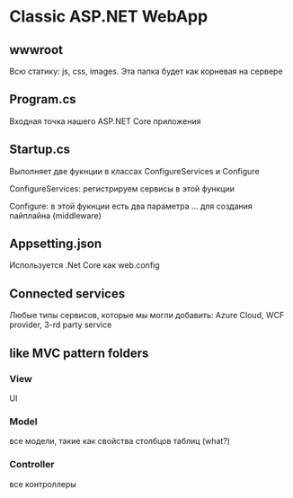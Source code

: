 # Classic ASP.NET WebApp

## wwwroot

Всю статику: js, css, images. Эта папка будет как корневая на сервере

## Program.cs

Входная точка нашего ASP.NET Core приложения

## Startup.cs

Выполняет две фукнции в классах ConfigureServices и Configure

ConfigureServices: регистрируем сервисы в этой функции

Configure: в этой фукнции есть два параметра ... для создания пайплайна (middleware)

## Appsetting.json

Используется .Net Core как web.config

## Connected services

Любые типы сервисов, которые мы могли добавить: Azure Cloud, WCF provider, 3-rd party service

## like MVC pattern folders

### View

&#x20;UI

### Model

все модели, такие как свойства столбцов таблиц (what?)

### Controller

все контроллеры

